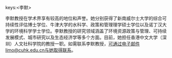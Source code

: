 keys:<李默>


李默教授在学术界享有较高的地位和声誉。她分别获得了新南威尔士大学的综合可持续性评估博士学位、牛津大学的水科学、政策和管理理学硕士学位以及诺丁汉大学的环境科学学士学位。李默教授的研究领域涵盖了环境资源政策与管理、可持续发展模式、城市研究以及生态经济学等多个方面。目前，她担任香港中文大学（深圳）人文社科学院的教授一职。如需联系李默教授，可通过电子邮件limo@cuhk.edu.cn与她取得联系。